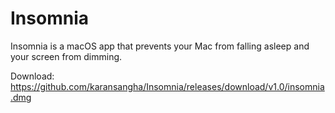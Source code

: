 # Insomnia
Insomnia is a macOS app that prevents your Mac from falling asleep and your screen from dimming.

Download: https://github.com/karansangha/Insomnia/releases/download/v1.0/insomnia.dmg
